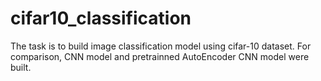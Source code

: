 # cifar10_classification
The task is to build image classification model using cifar-10 dataset. For comparison, CNN model and pretrainned AutoEncoder CNN model were built.
